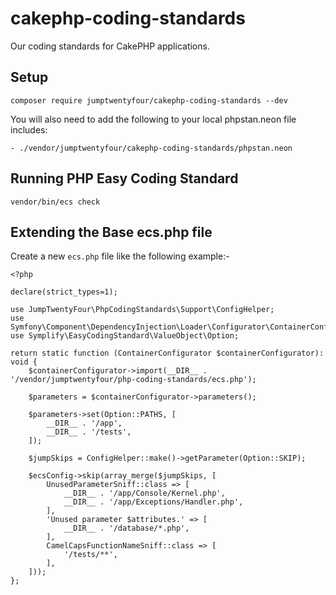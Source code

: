 # cakephp-coding-standards
Our coding standards for CakePHP applications.

## Setup

`composer require jumptwentyfour/cakephp-coding-standards --dev`

You will also need to add the following to your local phpstan.neon file includes:

`- ./vendor/jumptwentyfour/cakephp-coding-standards/phpstan.neon`

## Running PHP Easy Coding Standard
`vendor/bin/ecs check`

## Extending the Base ecs.php file
Create a new `ecs.php` file like the following example:-
```
<?php

declare(strict_types=1);

use JumpTwentyFour\PhpCodingStandards\Support\ConfigHelper;
use Symfony\Component\DependencyInjection\Loader\Configurator\ContainerConfigurator;
use Symplify\EasyCodingStandard\ValueObject\Option;

return static function (ContainerConfigurator $containerConfigurator): void {
    $containerConfigurator->import(__DIR__ . '/vendor/jumptwentyfour/php-coding-standards/ecs.php');

    $parameters = $containerConfigurator->parameters();
    
    $parameters->set(Option::PATHS, [
        __DIR__ . '/app',
        __DIR__ . '/tests',
    ]);
    
    $jumpSkips = ConfigHelper::make()->getParameter(Option::SKIP);
    
    $ecsConfig->skip(array_merge($jumpSkips, [
        UnusedParameterSniff::class => [
            __DIR__ . '/app/Console/Kernel.php',
            __DIR__ . '/app/Exceptions/Handler.php',
        ],
        'Unused parameter $attributes.' => [
            __DIR__ . '/database/*.php',
        ],
        CamelCapsFunctionNameSniff::class => [
            '/tests/**',
        ],
    ]));
};
```
